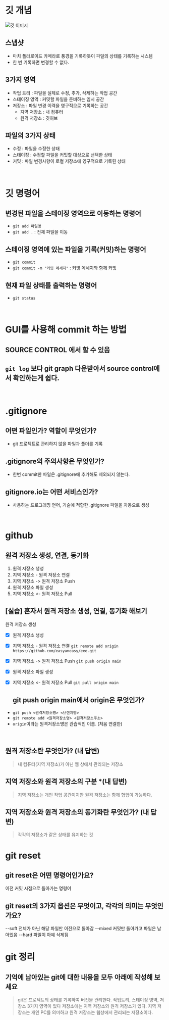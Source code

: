 # 깃 개념

![깃 이미지](<https://encrypted-tbn0.gstatic.com/images?q=tbn:ANd9GcT2aRJR6dWUGsjhkUzKkGp-3787npBEJcJblg&s>)

## 스냅샷
- 마치 폴라로이드 카메라로 풍경을 기록하듯이 파일의 상태를 기록하는 시스템
- 한 번 기록하면 변경할 수 없다.

## 3가지 영역
- 작업 트리 : 파일을 실제로 수정, 추가, 삭제하는 작업 공간
- 스테이징 영역 : 커밋할 파일을 준비하는 임시 공간
- 저장소 : 파일 변경 이력을 영구적으로 기록하는 공간
    - 지역 저장소 : 내 컴퓨터
    - 원격 저장소 : 깃허브

## 파일의 3가지 상태
- 수정 : 파일을 수정한 상태
- 스테이징 : 수정할 파일을 커밋할 대상으로 선택한 상태
- 커밋 : 파일 변경사항이 로컬 저장소에 영구적으로 기록된 상태

<br>

# 깃 명령어

## 변경된 파일을 스테이징 영역으로 이동하는 명령어
- `git add 파일명`
- `git add .` : 전체 파일을 이동

## 스테이징 영역에 있는 파일을 기록(커밋)하는 명령어
- `git commit`
- `git commit -m "커밋 메세지"` : 커밋 메세지와 함께 커밋

## 현재 파일 상태를 출력하는 명령어
- `git status`

<!-- 이전 커밋 메세지를 수정하고 싶으면
git rebase -i --root / pick->reword -->

<br>

# GUI를 사용해 commit 하는 방법
## SOURCE CONTROL 에서 할 수 있음

## `git log` 보다 git graph 다운받아서 source control에서 확인하는게 쉽다.

<br>

# .gitignore

## 어떤 파일인가? 역할이 무엇인가?
- git 프로젝트로 관리하지 않을 파일과 폴더를 기록

## .gitignore의 주의사항은 무엇인가?
- 한번 commit한 파일은 .gitignore에 추가해도 제외되지 않는다.

## gitignore.io는 어떤 서비스인가?
- 사용하는 프로그래밍 언어, 기술에 적합한 .gitignore 파일을 자동으로 생성

<br>

# github

## 원격 저장소 생성, 연결, 동기화
1. 원격 저장소 생성
2. 지역 저장소 - 원격 저장소 연결
3. 지역 저장소 -> 원격 저장소 Push
4. 원격 저장소 파일 생성
5. 지역 저장소 <- 원격 저장소 Pull

## [실습] 혼자서 원격 저장소 생성, 연결, 동기화 해보기
원격 저장소 생성
- [x] 원격 저장소 생성
- [x] 지역 저장소 - 원격 저장소 연결
  `git remote add origin https://github.com/easyaneasy/eee.git`
- [x] 지역 저장소 -> 원격 저장소 Push
  `git push origin main`
- [x] 원격 저장소 파일 생성
- [x] 지역 저장소 <- 원격 저장소 Pull
  `git pull origin main`

  ## git push origin main에서 origin은 무엇인가?
- `git push <원격저장소명> <브랜치명>`
- `git remote add <원격저장소명> <원격저장소주소>`
- `origin`이라는 원격저장소명은 관습적인 이름. (처음 연결한)

<br>

## 원격 저장소란 무엇인가? (내 답변)
> 내 컴퓨터(지역 저장소)가 아닌 웹 상에서 관리되는 저장소

## 지역 저장소와 원격 저장소의 구분 *(내 답변)
> 지역 저장소는 개인 작업 공간이지만 원격 저장소는 함께 협업이 가능하다.

## 지역 저장소와 원격 저장소의 동기화란 무엇인가? (내 답변)
> 각각의 저장소가 같은 상태를 유지하는 것


# git reset

## git reset은 어떤 명령어인가요?
이전 커밋 시점으로 돌아가는 명령어

## git reset의 3가지 옵션은 무엇이고, 각각의 의미는 무엇인가요?
--soft 전체가 아닌 해당 파일만 이전으로 돌아감
--mixed 커밋만 돌아가고 파일은 남아있음
--hard 파일이 아예 삭제됨

# git 정리

## 기억에 남아있는 git에 대한 내용을 모두 아래에 작성해 보세요
> git은 프로젝트의 상태를 기록하여 버전을 관리한다.
> 작업트리, 스테이징 영역, 저장소 3가지 영역이 있다
> 저장소에는 지역 저장소와 원격 저장소가 있다.
> 지역 저장소는 개인 PC를 의미하고 원격 저장소는 웹상에서 관리되는 저장소이다.








